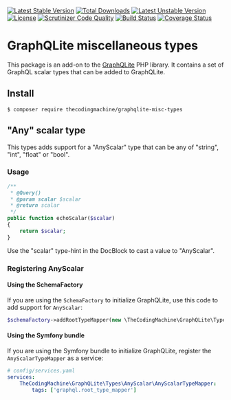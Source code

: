 [![Latest Stable Version](https://poser.pugx.org/thecodingmachine/graphqlite-misc-types/v/stable)](https://packagist.org/packages/thecodingmachine/graphqlite-misc-types)
[![Total Downloads](https://poser.pugx.org/thecodingmachine/graphqlite-misc-types/downloads)](https://packagist.org/packages/thecodingmachine/graphqlite-misc-types)
[![Latest Unstable Version](https://poser.pugx.org/thecodingmachine/graphqlite-misc-types/v/unstable)](https://packagist.org/packages/thecodingmachine/graphqlite-misc-types)
[![License](https://poser.pugx.org/thecodingmachine/graphqlite-misc-types/license)](https://packagist.org/packages/thecodingmachine/graphqlite-misc-types)
[![Scrutinizer Code Quality](https://scrutinizer-ci.com/g/thecodingmachine/graphqlite-misc-types/badges/quality-score.png?b=master)](https://scrutinizer-ci.com/g/thecodingmachine/graphqlite-misc-types/?branch=master)
[![Build Status](https://travis-ci.org/thecodingmachine/graphqlite-misc-types.svg?branch=master)](https://travis-ci.org/thecodingmachine/graphqlite-misc-types)
[![Coverage Status](https://coveralls.io/repos/thecodingmachine/graphqlite-misc-types/badge.svg?branch=master&service=github)](https://coveralls.io/github/thecodingmachine/graphqlite-misc-types?branch=master)

# GraphQLite miscellaneous types

This package is an add-on to the [GraphQLite](http://graphqlite.thecodingmachine.io/) PHP library.
It contains a set of GraphQL scalar types that can be added to GraphQLite.

## Install

```console
$ composer require thecodingmachine/graphqlite-misc-types
```

## "Any" scalar type

This types adds support for a "AnyScalar" type that can be any of "string", "int", "float" or "bool".

### Usage

```php
/**
 * @Query()
 * @param scalar $scalar
 * @return scalar
 */
public function echoScalar($scalar)
{
    return $scalar;
}
```

Use the "scalar" type-hint in the DocBlock to cast a value to "AnyScalar".

### Registering AnyScalar

#### Using the SchemaFactory

If you are using the `SchemaFactory` to initialize GraphQLite, use this code to add support for `AnyScalar`:

```php
$schemaFactory->addRootTypeMapper(new \TheCodingMachine\GraphQLite\Types\AnyScalar\AnyScalarTypeMapper());
```

#### Using the Symfony bundle

If you are using the Symfony bundle to initialize GraphQLite, register the `AnyScalarTypeMapper` as a service:

```yaml
# config/services.yaml
services:
    TheCodingMachine\GraphQLite\Types\AnyScalar\AnyScalarTypeMapper:
        tags: ['graphql.root_type_mapper']
```
